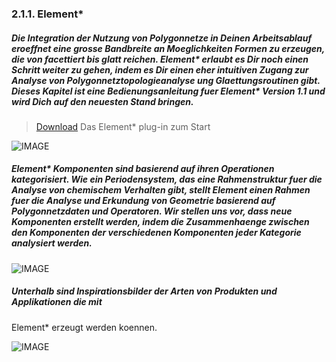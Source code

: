 ### 2.1.1. Element* 

##### Die Integration der Nutzung von Polygonnetze in Deinen Arbeitsablauf eroeffnet eine grosse Bandbreite an Moeglichkeiten Formen zu erzeugen, die von facettiert bis glatt reichen. Element\* erlaubt es Dir noch einen Schritt weiter zu gehen, indem es Dir einen eher intuitiven Zugang zur Analyse von Polygonnetztopologieanalyse ung Glaettungsroutinen gibt. Dieses Kapitel ist eine Bedienungsanleitung fuer Element\* Version 1.1 und wird Dich auf den neuesten Stand bringen. 

> [Download](http://www.food4rhino.com/project/element) Das Element* plug-in zum Start

![IMAGE](images/2-1-1/2-1-1_000_Cover.png)

##### Element\* Komponenten sind basierend auf ihren Operationen kategorisiert. Wie ein Periodensystem, das eine Rahmenstruktur fuer die Analyse von chemischem Verhalten gibt, stellt Element einen Rahmen fuer die Analyse und Erkundung von Geometrie basierend auf Polygonnetzdaten und Operatoren. Wir stellen uns vor, dass neue Komponenten erstellt werden, indem die Zusammenhaenge zwischen den Komponenten der verschiedenen Komponenten jeder Kategorie analysiert werden.

![IMAGE](images/2-1-1/2-1-1_001_Element_Icons_Cover.png)

##### Unterhalb sind Inspirationsbilder der Arten von Produkten und Applikationen die mit
Element* erzeugt werden koennen.

![IMAGE](images/2-1-1/2-1-1_002_Element-Primer-Reference-Images.jpg)